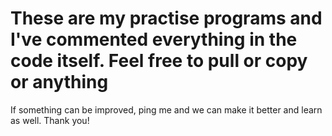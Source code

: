 # These are my practise programs and I've commented everything in the code itself. Feel free to pull or copy or anything
If something can be improved, ping me and we can make it better and learn as well. Thank you! 
